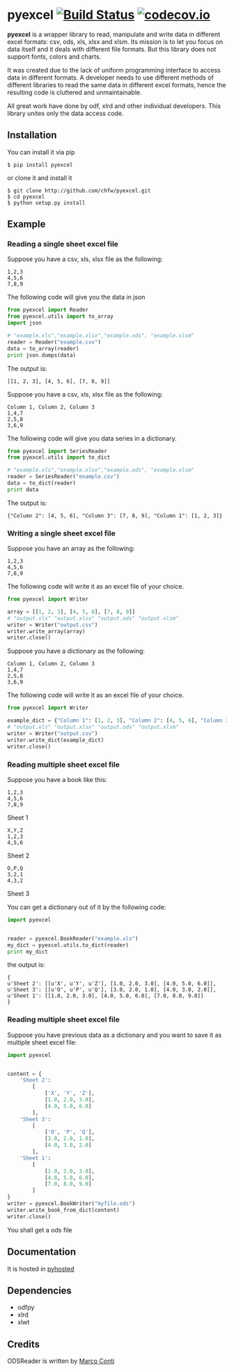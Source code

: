 # pyexcel [![Build Status](https://api.travis-ci.org/chfw/pyexcel.png)](http://travis-ci.org/chfw/pyexcel) [![codecov.io](https://codecov.io/github/chfw/pyexcel/coverage.png)](https://codecov.io/github/chfw/pyexcel)

**pyexcel** is a wrapper library to read, manipulate and write data in different excel formats: csv, ods, xls, xlsx and xlsm. Its mission is to let you focus on data itself and it deals with different file formats. But this library does not support fonts, colors and charts.

It was created due to the lack of uniform programming interface to access data in different formats. A developer needs to use different methods of different libraries to read the same data in different excel formats, hence the resulting code is cluttered and unmaintainable.

All great work have done by odf, xlrd and other individual developers. This library unites only the data access code.

## Installation

You can install it via pip

```
$ pip install pyexcel
```

or clone it and install it

```
$ git clone http://github.com/chfw/pyexcel.git
$ cd pyexcel
$ python setup.py install
```


## Example

### Reading a single sheet excel file
Suppose you have a csv, xls, xlsx file as the following:

```
1,2,3
4,5,6
7,8,9
```

The following code will give you the data in json

```python
from pyexcel import Reader
from pyexcel.utils import to_array
import json

# "example.xls","example.xlsx","example.ods", "example.xlsm"
reader = Reader("example.csv")
data = to_array(reader)
print json.dumps(data)
```

The output is:

```
[[1, 2, 3], [4, 5, 6], [7, 8, 9]]
```

Suppose you have a csv, xls, xlsx file as the following:

```
Column 1, Column 2, Column 3
1,4,7
2,5,8
3,6,9
```

The following code will give you data series in a dictionary.

```python
from pyexcel import SeriesReader
from pyexcel.utils import to_dict

# "example.xls","example.xlsx","example.ods", "example.xlsm"
reader = SeriesReader("example.csv")
data = to_dict(reader)
print data
```

The output is:

```
{"Column 2": [4, 5, 6], "Column 3": [7, 8, 9], "Column 1": [1, 2, 3]}
```

### Writing a single sheet excel file

Suppose you have an array as the following:

```
1,2,3
4,5,6
7,8,9
```

The following code will write it as an excel file of your choice.

```python
from pyexcel import Writer

array = [[1, 2, 3], [4, 5, 6], [7, 8, 9]]
# "output.xls" "output.xlsx" "output.ods" "output.xlsm"
writer = Writer("output.csv")
writer.write_array(array)
writer.close()
```

Suppose you have a dictionary as the following:

```
Column 1, Column 2, Column 3
1,4,7
2,5,8
3,6,9
```

The following code will write it as an excel file of your choice.

```python
from pyexcel import Writer

example_dict = {"Column 1": [1, 2, 3], "Column 2": [4, 5, 6], "Column 3": [7, 8, 9]}
# "output.xls" "output.xlsx" "output.ods" "output.xlsm"
writer = Writer("output.csv")
writer.write_dict(example_dict)
writer.close()
```

### Reading multiple sheet excel file

Suppose you have a book like this:

```
1,2,3
4,5,6
7,8,9
```
Sheet 1

```
X,Y,Z
1,2,3
4,5,6
```

Sheet 2

```
O,P,Q
3,2,1
4,3,2
```

Sheet 3

You can get a dictionary out of it by the following code:

```python
import pyexcel


reader = pyexcel.BookReader("example.xls")
my_dict = pyexcel.utils.to_dict(reader)
print my_dict
```

the output is:

```
{
u'Sheet 2': [[u'X', u'Y', u'Z'], [1.0, 2.0, 3.0], [4.0, 5.0, 6.0]], 
u'Sheet 3': [[u'O', u'P', u'Q'], [3.0, 2.0, 1.0], [4.0, 3.0, 2.0]], 
u'Sheet 1': [[1.0, 2.0, 3.0], [4.0, 5.0, 6.0], [7.0, 8.0, 9.0]]
}
```

### Reading multiple sheet excel file

Suppose you have previous data as a dictionary and you want to save it as multiple sheet excel file:

```python
import pyexcel


content = {
    'Sheet 2': 
        [
            ['X', 'Y', 'Z'], 
            [1.0, 2.0, 3.0], 
            [4.0, 5.0, 6.0]
        ], 
    'Sheet 3': 
        [
            ['O', 'P', 'Q'], 
            [3.0, 2.0, 1.0], 
            [4.0, 3.0, 2.0]
        ], 
    'Sheet 1': 
        [
            [1.0, 2.0, 3.0], 
            [4.0, 5.0, 6.0], 
            [7.0, 8.0, 9.0]
        ]
}
writer = pyexcel.BookWriter("myfile.ods")
writer.write_book_from_dict(content)
writer.close()
```

You shall get a ods file 

## Documentation

It is hosted in [pyhosted](https://pythonhosted.org/pyexcel/)

## Dependencies

* odfpy
* xlrd
* xlwt

## Credits

ODSReader is written by [Marco Conti](https://github.com/marcoconti83/read-ods-with-odfpy)